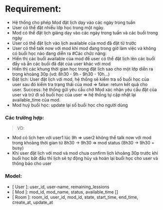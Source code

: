 # Requirement:
- Hệ thống cho phép Mod đặt lịch dạy vào các ngày trong tuần
- User có thể đặt nhiều lớp học trong một ngày.
- Mod có thể đặt lịch giảng dạy vào các ngày trong tuần và các buổi trong ngày
- User có thể đặt lịch vào lịch available của mod đã đặt từ trước
- User có thể talk now với mod khi mod đang trong giờ làm việc và không có buổi học nào đang diễn ra
#Các chức năng:
- Hiển thị các buổi available của mod để user có thể đặt lịch lên các buổi đấy và ẩn các buổi đã đặt của user khác với mod
- Hiển thị các khung thời gian học trong đặt lịch sao cho một lớp diễn ra trong khoảng 30p (vd: 8h30 - 9h - 9h30 - 10h…)
- Đặt lịch: User đặt lịch với mod, hệ thống sẽ kiểm tra số buổi học của user sau đó kiểm tra trạng thái của mod => false:  return kết quả cho user. Success: hệ thống gửi yêu cầu chờ Mod xác nhận yêu cầu đặt của user và trừ đi số buổi học của user => hệ thống tự cập nhật lại available_time của mod.
- Mod huỷ buổi học: update lại số buổi học cho người dùng
### Các trường hợp:
 > VD: 
 - Mod có lịch hẹn với user1 lúc 9h => user2 không thể talk now với mod trong khoảng thời gian từ 8h30 -> 9h30 => mod status (8h30 -> 9h30 = busy)
 - Khi user đặt lịch với mod và mod chưa confirm lịch khoảng 30p trước khi buổi học bắt đầu thì lịch sẽ tự động hủy và hoàn lại buổi học cho user và thông báo cho user
### Model:
- [ User ]: user_id, user-name, remaining_lessions
- [ Mod ]: mod_id, mod_name, status, available_time []
- [ Room ]: room_id, user_id, mod_id, state, start_time, end_time, create_at, update_at